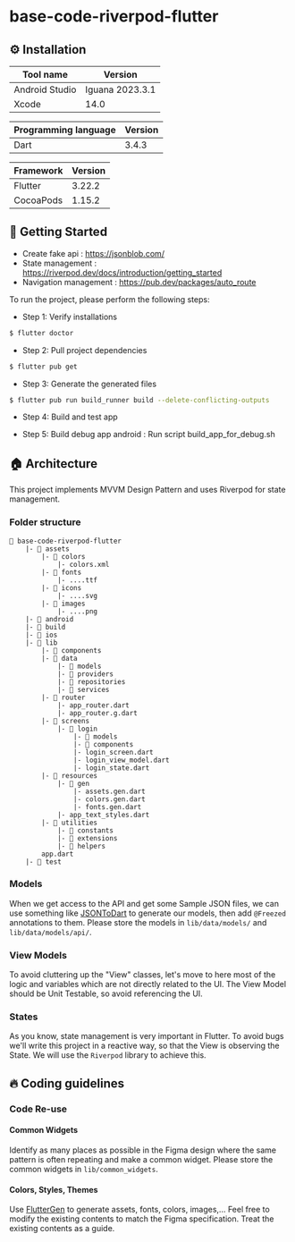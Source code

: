 # base-code-riverpod-flutter

## <a name="installation"></a>⚙ ️Installation

| Tool name      | Version         |
| -------------- |-----------------|
| Android Studio | Iguana 2023.3.1 |
| Xcode          | 14.0            |

| Programming language | Version |
| -------------------- |---------|
| Dart                 | 3.4.3   |

| Framework | Version |
| --------- |---------|
| Flutter   | 3.22.2  |
| CocoaPods | 1.15.2  |

## <a name="getting-started"></a>🚀 Getting Started

- Create fake api : https://jsonblob.com/
- State management : https://riverpod.dev/docs/introduction/getting_started
- Navigation management : https://pub.dev/packages/auto_route

To run the project, please perform the following steps:

- Step 1: Verify installations

```sh
$ flutter doctor
```

- Step 2: Pull project dependencies

```sh
$ flutter pub get
```

- Step 3: Generate the generated files

```sh
$ flutter pub run build_runner build --delete-conflicting-outputs
``` 

- Step 4: Build and test app

- Step 5: Build debug app android : Run script build_app_for_debug.sh

## <a name="architecture"></a>🏠‍‍ Architecture

This project implements MVVM Design Pattern and uses Riverpod for state management.

### Folder structure

```
📁 base-code-riverpod-flutter
    |- 📁 assets
        |- 📁 colors
            |- colors.xml
        |- 📁 fonts
            |- ....ttf
        |- 📁 icons
            |- ....svg
        |- 📁 images
            |- ....png
    |- 📁 android
    |- 📁 build
    |- 📁 ios
    |- 📁 lib
        |- 📁 components
        |- 📁 data
            |- 📁 models
            |- 📁 providers
            |- 📁 repositories
            |- 📁 services
        |- 📁 router
            |- app_router.dart
            |- app_router.g.dart
        |- 📁 screens
            |- 📁 login
                |- 📁 models
                |- 📁 components
                |- login_screen.dart
                |- login_view_model.dart
                |- login_state.dart            
        |- 📁 resources
            |- 📁 gen
                |- assets.gen.dart
                |- colors.gen.dart
                |- fonts.gen.dart
            |- app_text_styles.dart
        |- 📁 utilities
            |- 📁 constants
            |- 📁 extensions
            |- 📁 helpers  
        app.dart      
    |- 📁 test
```

### Models

When we get access to the API and get some Sample JSON files, we can use something
like [JSONToDart](https://jsontodart.com/) to generate our models, then add `@Freezed` annotations
to them. Please store the models in `lib/data/models/` and `lib/data/models/api/`.

### View Models

To avoid cluttering up the "View" classes, let's move to here most of the logic and variables which
are not directly related to the UI. The View Model should be Unit Testable, so avoid referencing the
UI.

### States

As you know, state management is very important in Flutter.
To avoid bugs we'll write this project in a reactive way, so that the View is observing the State.
We will use the `Riverpod` library to achieve this.

## <a name="coding"></a>🔥‍ Coding guidelines

### Code Re-use

#### Common Widgets

Identify as many places as possible in the Figma design where the same pattern is often repeating
and make a common widget. Please store the common widgets in `lib/common_widgets`.

#### Colors, Styles, Themes

Use [FlutterGen](https://pub.dev/packages/flutter_gen) to generate assets, fonts, colors, images,...
Feel free to modify the existing contents to match the Figma specification.
Treat the existing contents as a guide.
